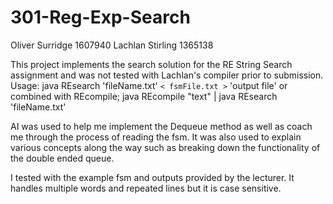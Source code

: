 # 301-Reg-Exp-Search

Oliver Surridge 1607940
Lachlan Stirling 1365138

This project implements the search solution for the RE String Search assignment and was not tested with Lachlan's compiler prior to submission.
Usage: java REsearch  'fileName.txt' `< fsmFile.txt >` 'output file' or combined with REcompile; java REcompile "text" | java REsearch 'fileName.txt'

AI was used to help me implement the Dequeue method as well as coach me through the process of reading the fsm. It was also used to explain various concepts along the way such as breaking down the functionality of the double ended queue.

I tested with the example fsm and outputs provided by the lecturer. It handles multiple words and repeated lines but it is case sensitive.

